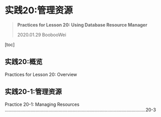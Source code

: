 # 实践20:管理资源



> **Practices for Lesson 20: Using Database Resource Manager**
>
> 2020.01.29 BoobooWei

[toc]

## 实践20:概览

Practices for Lesson 20: Overview

## 实践20-1:管理资源

Practice 20-1: Managing Resources ..............................................................................................................20-3